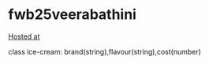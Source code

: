 # fwb25veerabathini
[Hosted at](https://db25veerabathini.herokuapp.com/)

class ice-cream: brand(string),flavour(string),cost(number)
